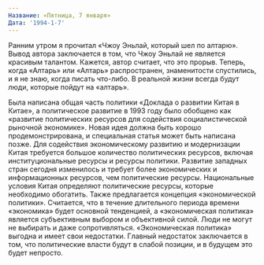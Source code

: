 ```yaml
---
Название: «Пятница, 7 января»
Дата: '1994-1-7'
---
```

Ранним утром я прочитал «Чжоу Эньлай, который шел по алтарю». Вывод автора заключается в том, что Чжоу Эньлай не является красивым талантом. Кажется, автор считает, что это прорыв. Теперь, когда «Алтарь» или «Алтарь» распространен, знаменитости спустились, и я не знаю, когда писать что-либо. В реальной жизни всегда будут люди, которые пойдут на «алтарь».

Была написана общая часть политики «Доклада о развитии Китая в Китае», а политическое развитие в 1993 году было обобщено как «развитие политических ресурсов для содействия социалистической рыночной экономике». Новая идея должна быть хорошо продемонстрирована, и специальная статья может быть написана позже. Для содействия экономическому развитию и модернизации Китая требуется большое количество политических ресурсов, включая институциональные ресурсы и ресурсы политики. Развитие западных стран сегодня изменилось и требует более экономических и информационных ресурсов, чем политические ресурсы. Национальные условия Китая определяют политические ресурсы, которые необходимо обогатить. Также предлагается концепция «экономической политики». Считается, что в течение длительного периода времени «экономика» будет основной тенденцией, а «экономическая политика» является субъективным выбором и объективной силой. Люди не могут не выбирать и даже сопротивляться. «Экономическая политика» выгодна и имеет свои недостатки. Главный недостаток заключается в том, что политические власти будут в слабой позиции, и в будущем это будет непросто.